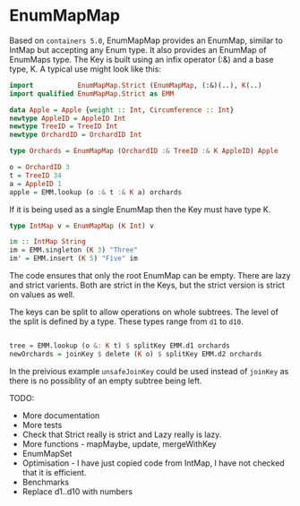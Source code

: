 EnumMapMap
==========

Based on `containers 5.0`, EnumMapMap provides an EnumMap, similar to IntMap but
accepting any Enum type.  It also provides an EnumMap of EnumMaps type.  The Key
is built using an infix operator (:&) and a base type, K.  A typical use might
look like this:

```haskell
import           EnumMapMap.Strict (EnumMapMap, (:&)(..), K(..)
import qualified EnumMapMap.Strict as EMM

data Apple = Apple {weight :: Int, Circumference :: Int}
newtype AppleID = AppleID Int
newtype TreeID = TreeID Int
newtype OrchardID = OrchardID Int

type Orchards = EnumMapMap (OrchardID :& TreeID :& K AppleID) Apple

o = OrchardID 3
t = TreeID 34
a = AppleID 1
apple = EMM.lookup (o :& t :& K a) orchards
```

If it is being used as a single EnumMap then the Key must have type K.

```haskell
type IntMap v = EnumMapMap (K Int) v

im :: IntMap String
im = EMM.singleton (K 3) "Three"
im' = EMM.insert (K 5) "Five" im
```

The code ensures that only the root EnumMap can be empty.  There are lazy and
strict varients.  Both are strict in the Keys, but the strict version is strict
on values as well.

The keys can be split to allow operations on whole subtrees. The level of the
split is defined by a type.  These types range from `d1` to `d10`.

```haskell

tree = EMM.lookup (o &: K t) $ splitKey EMM.d1 orchards
newOrchards = joinKey $ delete (K o) $ splitKey EMM.d2 orchards
```

In the preivious example `unsafeJoinKey` could be used instead of `joinKey` as
there is no possiblity of an empty subtree being left.

TODO:

- More documentation
- More tests
- Check that Strict really is strict and Lazy really is lazy.
- More functions - mapMaybe, update, mergeWithKey
- EnumMapSet
- Optimisation - I have just copied code from IntMap, I have not checked that it
 is efficient.
- Benchmarks
- Replace d1..d10 with numbers

